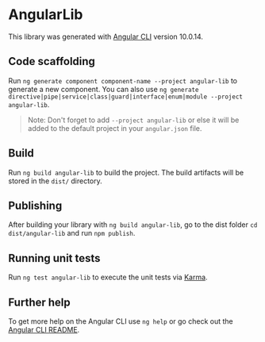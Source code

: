# AngularLib

This library was generated with [Angular CLI](https://github.com/angular/angular-cli) version 10.0.14.

## Code scaffolding

Run `ng generate component component-name --project angular-lib` to generate a new component. You can also use `ng generate directive|pipe|service|class|guard|interface|enum|module --project angular-lib`.
> Note: Don't forget to add `--project angular-lib` or else it will be added to the default project in your `angular.json` file. 

## Build

Run `ng build angular-lib` to build the project. The build artifacts will be stored in the `dist/` directory.

## Publishing

After building your library with `ng build angular-lib`, go to the dist folder `cd dist/angular-lib` and run `npm publish`.

## Running unit tests

Run `ng test angular-lib` to execute the unit tests via [Karma](https://karma-runner.github.io).

## Further help

To get more help on the Angular CLI use `ng help` or go check out the [Angular CLI README](https://github.com/angular/angular-cli/blob/master/README.md).
